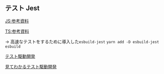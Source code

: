 ## テスト Jest

[JS:参考資料](https://jestjs.io/ja/docs/getting-started)

[TS:参考資料](https://typescript-jp.gitbook.io/deep-dive/intro-1/jest)

&rarr; 高速なテストをするために導入した`esbuild-jest`
`yarn add -D esbuild-jest esbuild`

[テスト駆動開発](https://www.amazon.co.jp/dp/4274217884)

[見てわかるテスト駆動開発](https://speakerdeck.com/recruitengineers/tdd-workshop)
